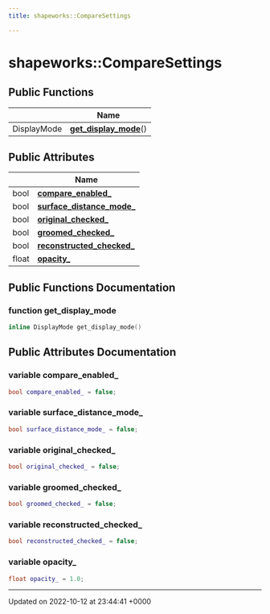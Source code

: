 ```yaml
---
title: shapeworks::CompareSettings

---
```


# shapeworks::CompareSettings





## Public Functions

|                | Name           |
| -------------- | -------------- |
| DisplayMode | **[get_display_mode](../Classes/classshapeworks_1_1CompareSettings.md#function-get-display-mode)**() |

## Public Attributes

|                | Name           |
| -------------- | -------------- |
| bool | **[compare_enabled_](../Classes/classshapeworks_1_1CompareSettings.md#variable-compare-enabled-)**  |
| bool | **[surface_distance_mode_](../Classes/classshapeworks_1_1CompareSettings.md#variable-surface-distance-mode-)**  |
| bool | **[original_checked_](../Classes/classshapeworks_1_1CompareSettings.md#variable-original-checked-)**  |
| bool | **[groomed_checked_](../Classes/classshapeworks_1_1CompareSettings.md#variable-groomed-checked-)**  |
| bool | **[reconstructed_checked_](../Classes/classshapeworks_1_1CompareSettings.md#variable-reconstructed-checked-)**  |
| float | **[opacity_](../Classes/classshapeworks_1_1CompareSettings.md#variable-opacity-)**  |

## Public Functions Documentation

### function get_display_mode

```cpp
inline DisplayMode get_display_mode()
```


## Public Attributes Documentation

### variable compare_enabled_

```cpp
bool compare_enabled_ = false;
```


### variable surface_distance_mode_

```cpp
bool surface_distance_mode_ = false;
```


### variable original_checked_

```cpp
bool original_checked_ = false;
```


### variable groomed_checked_

```cpp
bool groomed_checked_ = false;
```


### variable reconstructed_checked_

```cpp
bool reconstructed_checked_ = false;
```


### variable opacity_

```cpp
float opacity_ = 1.0;
```


-------------------------------

Updated on 2022-10-12 at 23:44:41 +0000